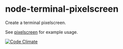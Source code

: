 node-terminal-pixelscreen
=========================

Create a terminal pixelscreen.

See [pixelscreen](https://github.com/d-simon/node-pixelscreen) for example usage.

[![Code Climate](https://codeclimate.com/github/d-simon/node-terminal-pixelscreen.png)](https://codeclimate.com/github/d-simon/node-terminal-pixelscreen)